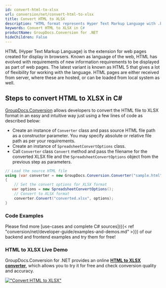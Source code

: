 ```yaml
---
id: convert-html-to-xlsx
url: conversion/net/convert-html-to-xlsx
title: Convert HTML to XLSX
description: "HTML format represents Hyper Text Markup Language with .html extension. Learn how to convert HTML to XLSX file programmatically in C# language using GroupDocs.Conversion for .NET library."
keywords: Convert HTML to XLSX in C#
productName: GroupDocs.Conversion for .NET
hideChildren: False
---
```


HTML (Hyper Text Markup Language) is the extension for web pages created for display in browsers. Known as language of the web, HTML has evolved with requirements of new information requirements to be displayed as part of web pages. The latest variant is known as HTML 5 that gives a lot of flexibility for working with the language. HTML pages are either received from server, where these are hosted, or can be loaded from local system as well.

## Steps to convert HTML to XLSX in C#

[GroupDocs.Conversion](https://products.groupdocs.com/conversion/net) allows developers to convert the HTML file to XLSX format in an easy and intuitive way just using a few lines of code as described below:

* Create an instance of `Converter` class and pass source HTML file path as a constructor parameter. You may specify absolute or relative file path as per your requirements. 
* Create an instance of `SpreadsheetConvertOptions` class.
* Call `Converter` class `Convert` method and pass the filename for the converted XLSX file and the `SpreadsheetConvertOptions` object from the previous step as parameters.

```csharp
// Load the source HTML file
using (var converter = new GroupDocs.Conversion.Converter("sample.html"))
{
    // Set the convert options for XLSX format
   var options = new SpreadsheetConvertOptions();
    // Convert to XLSX format
    converter.Convert("converted.xlsx", options);
}
```

### Code Examples

Please find more [use-cases and complete C# sources]({{< ref "conversion/net/developer-guide/examples-and-demos.md" >}}) of our backend and frontend examples and try them for free!

### HTML to XLSX Live Demo

GroupDocs.Conversion for .NET provides an online [**HTML to XLSX converter**](https://products.groupdocs.app/conversion/html-to-xlsx), which allows you to try it for free and check conversion quality and accuracy.

[!["Convert HTML to XLSX"](conversion/net/images/convert-to-xlsx/convert-html-to-xlsx.png)](https://products.groupdocs.app/conversion/html-to-xlsx)